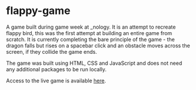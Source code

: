 # flappy-game
A game built during game week at _nology. It is an attempt to recreate flappy bird, this was the first attempt at building an entire game from scratch. It is currently completing the bare principle of the game - the dragon falls but rises on a spacebar click and an obstacle moves across the screen, if they collide the game ends.

The game was built using HTML, CSS and JavaScript and does not need any additional packages to be run locally. 

Access to the live game is available [here](https://annikachauhan.github.io/flappy-game/).